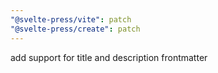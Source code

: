 ```yaml
---
"@svelte-press/vite": patch
"@svelte-press/create": patch
---
```


add support for title and description frontmatter
